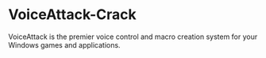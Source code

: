 # VoiceAttack-Crack
VoiceAttack is the premier voice control and macro creation system for your Windows games and applications.
